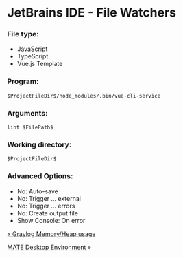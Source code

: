 # JetBrains IDE - File Watchers

### File type:

*   JavaScript
*   TypeScript
*   Vue.js Template

### Program:

    $ProjectFileDir$/node_modules/.bin/vue-cli-service

### Arguments:

    lint $FilePath$

### Working directory:

    $ProjectFileDir$

### Advanced Options:

*   No: Auto-save
*   No: Trigger ... external
*   No: Trigger ... errors
*   No: Create output file
*   Show Console: On error

[« Graylog Memory/Heap usage](graylog-memory-heap-usage.html)

[MATE Desktop Environment »](mate-desktop-environment.html)


